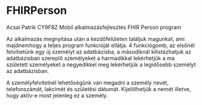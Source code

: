 # FHIRPerson
Acsai Patrik CY9F8Z Mobil alkalmazásfejlesztés FHIR Person program

Az alkalmazás megnyitása után a kezdőfelületen találjuk magunkat, ami majdnemhogy a teljes program funkcióját ellátja. 
4 funkciógomb, 
      az elsőnél felvihetünk egy új személyt az adatbázisba,
      a másodiknál kilistázhatjuk az adatbázisban szereplő személyeket
      a harmadikkal lekérhetjük a ma született személyeket
      a negyedikkel meg lekérhetjük a legidősebb személyt az adatbázisban.

A személyfelvitelnél lehetőségünk van megadni a személy nevét, telefonszámát, lakcímét és születési dátumát. Kijelölhetjük a nemét illetve, hogy aktív-e most jelenleg ez a személy.

